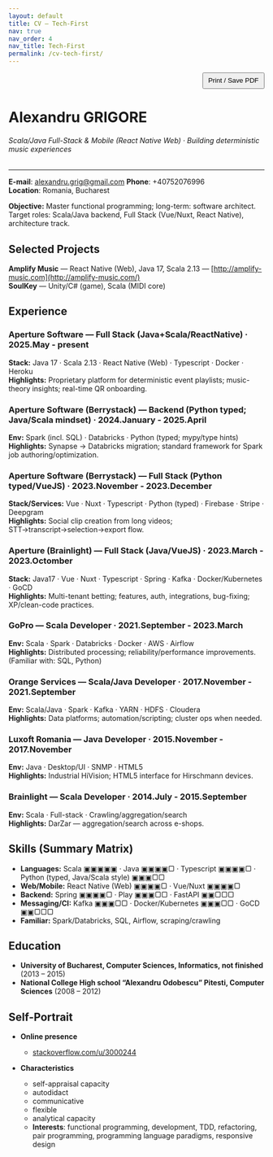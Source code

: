 ```yaml
---
layout: default
title: CV — Tech-First
nav: true
nav_order: 4
nav_title: Tech-First
permalink: /cv-tech-first/
---
```


<p class="noprint" style="text-align:right;margin:0;">
  <button onclick="window.print()" style="padding:.4rem .6rem;cursor:pointer;">Print / Save PDF</button>
</p>

# Alexandru GRIGORE
###### Scala/Java Full-Stack & Mobile (React Native Web) · Building deterministic music experiences
---
**E-mail**: [alexandru.grig@gmail.com](mailto:alexandru.grig@gmail.com) **Phone**: +40752076996  
**Location**: Romania, Bucharest

**Objective:** Master functional programming; long-term: software architect. Target roles: Scala/Java backend, Full Stack (Vue/Nuxt, React Native), architecture track.

## Selected Projects
**Amplify Music** — React Native (Web), Java 17, Scala 2.13 — [http://amplify-music.com](http://amplify-music.com/)  
**SoulKey** — Unity/C# (game), Scala (MIDI core)

## Experience

### Aperture Software — Full Stack (Java+Scala/ReactNative) · 2025.May - present
**Stack:** Java 17 · Scala 2.13 · React Native (Web) · Typescript · Docker · Heroku  
**Highlights:** Proprietary platform for deterministic event playlists; music-theory insights; real-time QR onboarding.

### Aperture Software (Berrystack) — Backend (Python typed; Java/Scala mindset) · 2024.January - 2025.April
**Env:** Spark (incl. SQL) · Databricks · Python (typed; mypy/type hints)  
**Highlights:** Synapse → Databricks migration; standard framework for Spark job authoring/optimization.

### Aperture Software (Berrystack) — Full Stack (Python typed/VueJS) · 2023.November - 2023.December
**Stack/Services:** Vue · Nuxt · Typescript · Python (typed) · Firebase · Stripe · Deepgram  
**Highlights:** Social clip creation from long videos; STT→transcript→selection→export flow.

### Aperture (Brainlight) — Full Stack (Java/VueJS) · 2023.March - 2023.Octomber
**Stack:** Java17 · Vue · Nuxt · Typescript · Spring · Kafka · Docker/Kubernetes · GoCD  
**Highlights:** Multi-tenant betting; features, auth, integrations, bug-fixing; XP/clean-code practices.

### GoPro — Scala Developer · 2021.September - 2023.March
**Env:** Scala · Spark · Databricks · Docker · AWS · Airflow  
**Highlights:** Distributed processing; reliability/performance improvements. (Familiar with: SQL, Python)

### Orange Services — Scala/Java Developer · 2017.November - 2021.September
**Env:** Scala/Java · Spark · Kafka · YARN · HDFS · Cloudera  
**Highlights:** Data platforms; automation/scripting; cluster ops when needed.

### Luxoft Romania — Java Developer · 2015.November - 2017.November
**Env:** Java · Desktop/UI · SNMP · HTML5  
**Highlights:** Industrial HiVision; HTML5 interface for Hirschmann devices.

### Brainlight — Scala Developer · 2014.July - 2015.September
**Env:** Scala · Full-stack · Crawling/aggregation/search  
**Highlights:** DarZar — aggregation/search across e-shops.

## Skills (Summary Matrix)

- **Languages:** Scala ▣▣▣▣▣ · Java ▣▣▣▣▢ · Typescript ▣▣▣▣▢ · Python (typed, Java/Scala style) ▣▣▣▢▢  
- **Web/Mobile:** React Native (Web) ▣▣▣▣▢ · Vue/Nuxt ▣▣▣▣▢  
- **Backend:** Spring ▣▣▣▣▢ · Play ▣▣▣▢▢ · FastAPI ▣▣▢▢▢  
- **Messaging/CI:** Kafka ▣▣▣▢▢ · Docker/Kubernetes ▣▣▣▢▢ · GoCD ▣▣▢▢▢  
- **Familiar:** Spark/Databricks, SQL, Airflow, scraping/crawling

## Education

- **University of Bucharest, Computer Sciences, Informatics, not finished** (2013 – 2015) 
- **National College High school “Alexandru Odobescu” Pitesti, Computer Sciences** (2008 – 2012) 

## Self-Portrait

- **Online presence** 
    - [stackoverflow.com/u/3000244](https://stackoverflow.com/users/3000244)

- **Characteristics** 
    - self-appraisal capacity 
    - autodidact 
    - communicative
    - flexible 
    - analytical capacity 
    - **Interests**: functional programming, development, TDD, refactoring, pair programming, programming language paradigms, responsive design

